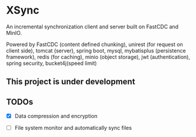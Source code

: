 # XSync
An incremental synchronization client and server built on FastCDC and MinIO.

Powered by FastCDC (content defined chunking), unirest (for request on client side), tomcat (server), spring boot, mysql, mybatisplus (persistence framework), redis (for caching), minio (object storage),  jwt (authentication), spring security, bucket4j(speed limit)

## This project is under development

## TODOs

- [x] Data compression and encryption

- [ ] File system monitor and automatically sync files
